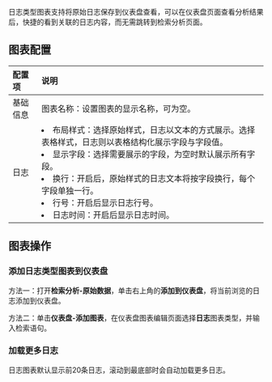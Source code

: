 日志类型图表支持将原始日志保存到仪表盘查看，可以在仪表盘页面查看分析结果后，快捷的看到关联的日志内容，而无需跳转到检索分析页面。

## 图表配置



| 配置项   | 说明                                                         |
| :------- | :----------------------------------------------------------- |
| 基础信息 | 图表名称：设置图表的显示名称，可为空。                       |
| 日志     | <li>布局样式：选择原始样式，日志以文本的方式展示。选择表格样式，日志则以表格结构化展示字段与字段值。<br><li>显示字段：选择需要展示的字段，为空时默认展示所有字段。<br/><li>换行：开启后，原始样式的日志文本将按字段换行，每个字段单独一行。<br/><li>行号：开启后显示日志行号。<br/><li>日志时间：开启后显示日志时间。|







## 图表操作

### 添加日志类型图表到仪表盘

方法一：打开**检索分析-原始数据**，单击右上角的**添加到仪表盘**，将当前浏览的日志添加到仪表盘。

方法二：单击**仪表盘-添加图表**，在仪表盘图表编辑页面选择**日志**图表类型，并输入检索语句。




### 加载更多日志

日志图表默认显示前20条日志，滚动到最底部时会自动加载更多日志。

